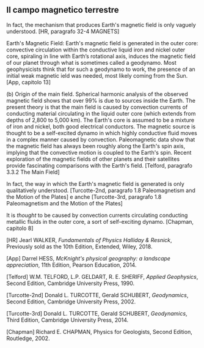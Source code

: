 ## Il campo magnetico terrestre

In fact, the mechanism that produces Earth's magnetic field is only vaguely understood. [HR, paragrafo 32-4 MAGNETS]

Earth's Magnetic Field: Earth's magnetic field is generated in the outer core: 
convective circulation within the conductive liquid iron and nickel outer core, 
spiraling in line with Earth’s rotational axis, induces the magnetic field
of our planet through what is sometimes called a geodynamo.
Most geophysicists think that for such a geodynamo to work, the presence of an 
initial weak magnetic ield was needed, most likely coming from the Sun. [App, capitolo 13]

(b) Origin of the main field. Spherical harmonic 
analysis of the observed magnetic field shows that 
over 99% is due to sources inside the Earth. The 
present theory is that the main field is caused by 
convection currents of conducting material circulating 
in the liquid outer core (which extends from 
depths of 2,800 to 5,000 km). The Earth's core is 
assumed to be a mixture of iron and nickel, both 
good electrical conductors. The magnetic source is 
thought to be a self-excited dynamo in which highly 
conductive fluid moves in a complex manner caused 
by convection. Paleomagnetic data show that the 
magnetic field has always been roughly along the 
Earth's spin axis, implying that the convective motion 
is coupled to the Earth's spin. Recent exploration 
of the magnetic fields of other planets and 
their satellites provide fascinating comparisons with 
the Earth's field. [Telford, paragrafo 3.3.2 The Main Field]

In fact, the way in which the Earth's magnetic field is generated 
is only qualitatively understood. [Turcotte-2nd, paragrafo 1.8 Paleomagnetism and the Motion of the Plates] e anche
[Turcotte-3rd, paragrafo 1.8 Paleomagnetism and the Motion of the Plates]

It is *thought* to be caused by convection currents circulating 
conducting metallic fluids in the outer core, a sort of self-exciting dynamo.
[Chapman, capitolo 8]

[HR]
Jearl WALKER,
_Fundamentals of Physics Halliday & Resnick_,
Previously sold as the 10th Edition,
Extended,
Wiley, 2018.

[App]
Darrel HESS,
_McKnight's physical geography: a landscape appreciation_,
11th Edition,
Pearson Education, 2014.

[Telford]
W.M. TELFORD, L.P. GELDART, R. E. SHERIFF,
_Applied Geophysics_,
Second Edition,
Cambridge University Press, 1990.

[Turcotte-2nd]
Donald L. TURCOTTE, Gerald SCHUBERT,
_Geodynamics_,
Second Edition,
Cambridge University Press, 2002.

[Turcotte-3rd]
Donald L. TURCOTTE, Gerald SCHUBERT,
_Geodynamics_,
Third Edition,
Cambridge University Press, 2014.

[Chapman]
Richard E. CHAPMAN,
Physics for Geologists,
Second Edition,
Routledge, 2002.

